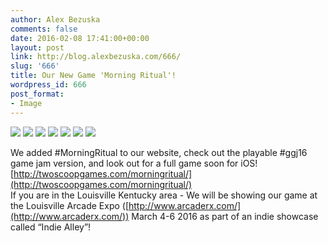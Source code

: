 ```yaml
---
author: Alex Bezuska
comments: false
date: 2016-02-08 17:41:00+00:00
layout: post
link: http://blog.alexbezuska.com/666/
slug: '666'
title: Our New Game 'Morning Ritual'!
wordpress_id: 666
post_format:
- Image
---
```


![](/images/2016/02/tumblr_o28p3qTRFU1td7tmqo1_1280.png)
![](/images/2016/02/tumblr_o28p3qTRFU1td7tmqo2_1280.jpg)
![](/images/2016/02/tumblr_o28p3qTRFU1td7tmqo3_1280.jpg)
![](/images/2016/02/tumblr_o28p3qTRFU1td7tmqo4_1280.jpg)
![](/images/2016/02/tumblr_o28p3qTRFU1td7tmqo5_1280.jpg)
![](/images/2016/02/tumblr_o28p3qTRFU1td7tmqo6_1280.jpg)
![](/images/2016/02/tumblr_o28p3qTRFU1td7tmqo7_1280.jpg)


We added #MorningRitual to our website, check out the playable #ggj16 game jam version, and look out for a full game soon for iOS!     
[http://twoscoopgames.com/morningritual/](http://twoscoopgames.com/morningritual/)  
If you are in the Louisville Kentucky area - We will be showing our game at the Louisville Arcade Expo ([http://www.arcaderx.com/](http://www.arcaderx.com/)) March 4-6 2016 as part of an indie showcase called “Indie Alley”!
